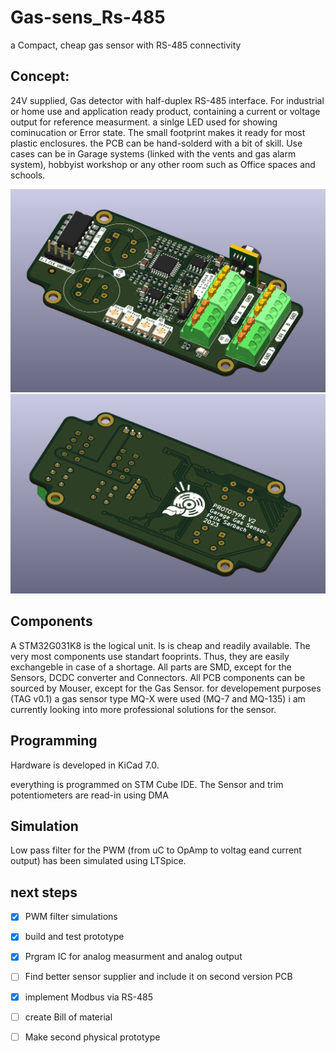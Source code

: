 # Gas-sens_Rs-485
a Compact, cheap gas sensor with RS-485 connectivity

## Concept:
24V supplied, Gas detector with half-duplex RS-485 interface. For industrial or home use and application ready product, containing a current or voltage output for reference measurment.
a sinlge LED used for showing cominucation or Error state. The small footprint makes it ready for most plastic enclosures.
the PCB can be hand-solderd with a bit of skill. 
Use cases can be in Garage systems (linked with the vents and gas alarm system), hobbyist workshop or any other room such as Office spaces and schools.

![front-view](/Pictures/3d_Top.PNG "front-view")
![back-view](/Pictures/3d_Bottom.PNG "back-view")

## Components

A STM32G031K8 is the logical unit. Is is cheap and readily available.
The very most components use standart fooprints. Thus, they are easily exchangeble in case of a shortage.
All parts are SMD, except for the Sensors, DCDC converter and Connectors.
All PCB components can be sourced by Mouser, except for the Gas Sensor.
for developement purposes (TAG v0.1) a gas sensor type MQ-X were used (MQ-7 and MQ-135)
i am currently looking into more professional solutions for the sensor.

## Programming
Hardware is developed in KiCad 7.0.

everything is programmed on STM Cube IDE. The Sensor and trim potentiometers are read-in using DMA

## Simulation
Low pass filter for the PWM (from uC to OpAmp to voltag eand current output) has been simulated using LTSpice.


## next steps
- [X] PWM filter simulations
- [x] build and test prototype
- [x] Prgram IC for analog measurment and analog output
- [ ] Find better sensor supplier and include it on second version PCB
- [x] implement Modbus via RS-485
- [ ] create Bill of material
- [ ] Make second physical prototype

